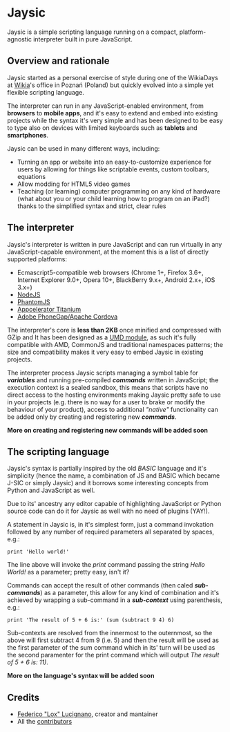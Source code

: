Jaysic
======

Jaysic is a simple scripting language running on a compact, platform-agnostic interpreter built in pure JavaScript.


Overview and rationale
----------------------

Jaysic started as a personal exercise of style during one of the WikiaDays at [Wikia](http://www.wikia.com)'s office in
Poznań (Poland) but quickly evolved into a simple yet flexible scripting language.

The interpreter can run in any JavaScript-enabled environment, from **browsers** to **mobile apps**, and it's easy to
extend and embed into existing projects while the syntax it's very simple and has been designed to be easy to type also
on devices with limited keyboards such as **tablets** and **smartphones**.

Jaysic can be used in many different ways, including:
*	Turning an app or website into an easy-to-customize experience for users by allowing for things like scriptable
	events, custom toolbars, equations
*	Allow modding for HTML5 video games
*	Teaching (or learning) computer programming on any kind of hardware (what about you or your child learning how to
	program on an iPad?) thanks to the simplified syntax and strict, clear rules


The interpreter
---------------

Jaysic's interpreter is written in pure JavaScript and can run virtually in any JavaScript-capable environment, at the
moment this is a list of directly supported platforms:

*	Ecmascript5-compatible web browsers (Chrome 1+, Firefox 3.6+, Internet Explorer 9.0+, Opera 10+, BlackBerry 9.x+,
	Android 2.x+, iOS 3.x+)
*	[NodeJS](http://nodejs.org)
*	[PhantomJS](http://phantomjs.org)
*	[Appcelerator Titanium](http://www.appcelerator.com)
*	[Adobe PhoneGap/Apache Cordova](http://incubator.apache.org/cordova)

The interpreter's core is **less than 2KB** once minified and compressed with GZip and It has been designed as a
[UMD module](https://github.com/umdjs/umd), as such it's fully compatible with AMD, CommonJS and traditional
namespaces patterns; the size and compatibility makes it very easy to embed Jaysic in existing projects.

The interpreter process Jaysic scripts managing a symbol table for ***variables*** and running pre-compiled ***commands***
written in JavaScript; the execution context is a sealed sandbox, this means that scripts have no direct access to the
hosting environments making Jaysic pretty safe to use in your projects (e.g. there is no way for a user to brake or
modify the behaviour of your product), access to additional *"native"* functionality can be added only by creating
and registering new ***commands***.

**More on creating and registering new commands will be added soon**


The scripting language
----------------------

Jaysic's syntax is partially inspired by the old *BASIC* language and it's simplicity
(hence the name, a combination of JS and BASIC which became J-SIC or simply Jaysic) and it
borrows some interesting concepts from Python and JavaScript as well.

Due to its' ancestry any editor capable of highlighting JavaScript or Python source code can do it for Jaysic as well
with no need of plugins (YAY!).

A statement in Jaysic is, in it's simplest form, just a command invokation followed by any
number of required parameters all separated by spaces, e.g.:

```
print 'Hello world!'
```

The line above will invoke the *print* command passing the string *Hello World!* as a parameter;
pretty easy, isn't it?

Commands can accept the result of other commands (then caled ***sub-commands***) as a parameter, this allow for any
kind of combination and it's achieved by wrapping a sub-command in a ***sub-context*** using parenthesis, e.g.:

```
print 'The result of 5 + 6 is:' (sum (subtract 9 4) 6)
```

Sub-contexts are resolved from the innermost to the outernmost, so the above will first subtract 4 from 9 (i.e. 5) and
then the result will be used as the first parameter of the sum command which in its' turn will be used as the second
paramenter for the print command which will output *The result of 5 + 6 is: 11)*.

**More on the language's syntax will be added soon**


Credits
-------

*	[Federico "Lox" Lucignano](http://plus.ly/federico.lox "Google profile"), creator and mantainer
*	All the [contributors](http://github.com/federico-lox/Jaysic/contributors "Jaysic contributors at GitHub")